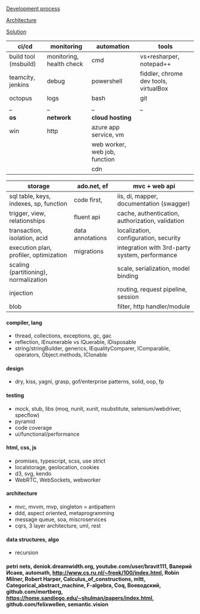 [Development process](https://github.com/streamcode9/software-design/blob/master/development-process.md)

[Architecture](https://streamcode9.github.io/code/architecture.html)

[Solution](https://streamcode9.github.io/code/solution.html)

ci/cd               | monitoring                     | automation                    | tools
--------------------|--------------------------------|-------------------------------|-------------------------------------- 
build tool (msbuild)| monitoring, health check       | cmd                           | vs+resharper, notepad++ 
teamcity, jenkins   | debug                          | powershell                    | fiddler, chrome dev tools, virtualBox
octopus             | logs                           | bash                          | git
_                   | _                              | _                             | _
**os**              | **network**                    | **cloud hosting**             |
win                 | http                           | azure app service, vm         |
                    |                                | web worker, web job, function |
                    |                                | cdn                           |



storage                                | ado.net, ef      | mvc + web api
---------------------------------------|------------------|----------------------
sql table, keys, indexes, sp, function | code first,      | iis, di, mapper, documentation (swagger)
trigger, view, relationships           | fluent api       | cache, authentication, authorization, validation
transaction, isolation, acid           | data annotations | localization, configuration, security
execution plan, profiler, optimization | migrations       | integration with 3rd-party system, performance
scaling (partitioning), normalization  |                  | scale, serialization, model binding
injection                              |                  | routing, request pipeline, session
blob                                   |                  | filter, http handler/module

#### compiler, lang
* thread, collections, exceptions, gc, gac
* reflection, IEnumerable vs IQuerable, IDisposable
* string/stringBuilder, generics, IEqualityComparer, IComparable, operators, Object.methods, IClonable
#### design
* dry, kiss, yagni, grasp, gof/enterprise patterns, solid, oop, fp
#### testing
* mock, stub, libs (moq, nunit, xunit, nsubstitute, selenium/webdriver, specflow)
* pyramid
* code coverage
* ui/functional/performance
#### html, css, js
* promises, typescript, scss, use strict
* localstorage, geolocation, cookies
* d3, svg, kendo
* WebRTC, WebSockets, webworker
#### architecture
* mvc, mvvm, mvp, singleton = antipattern
* ddd, aspect oriented, metaprogramming
* message queue, soa, miscroservices
* cqrs, 3 layer architecture, uml, rest
#### data structures, algo
* recursion
#### petri nets, deniok.dreamwidth.org, youtube.com/user/bravit111, Валерий Исаев, automath, http://www.cs.ru.nl/~freek/100/index.html, Robin Milner, Robert Harper, Calculus_of_constructions, mltt, Categorical_abstract_machine, F-algebra, Coq, Воеводский, github.com/mortberg, https://home.sandiego.edu/~shulman/papers/index.html, github.com/felixwellen, semantic.vision
